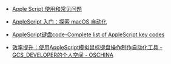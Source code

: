 - [Apple Script 使用和常见问题](https://app.yinxiang.com/shard/s59/nl/11394703/1af68e12-c0d8-45bd-a2b4-dc966f44482b/)

- [AppleScript 入门：探索 macOS 自动化](https://app.yinxiang.com/shard/s59/nl/11394703/e51756f5-51b3-43b8-a513-f3dbc58a8191/)

- [AppleScript键盘code-Complete list of AppleScript key codes](https://app.yinxiang.com/shard/s59/nl/11394703/56c30b0a-cb67-4515-ae3f-21f17b5bd733/)

- [效率提升：使用AppleScript模拟鼠标键盘操作制作自动化工具 - GCS_DEVELOPER的个人空间 - OSCHINA](https://app.yinxiang.com/shard/s59/nl/11394703/067572ba-e8da-426b-9f54-1447914d714a/)